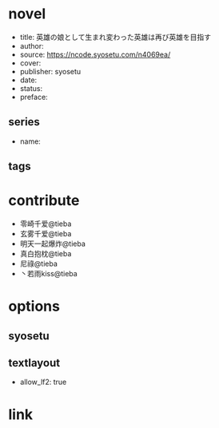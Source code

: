 # novel

- title: 英雄の娘として生まれ変わった英雄は再び英雄を目指す
- author: 
- source: https://ncode.syosetu.com/n4069ea/
- cover: 
- publisher: syosetu
- date: 
- status: 
- preface: 

## series

- name: 

## tags


# contribute

- 零崎千爱@tieba
- 玄雾千爱@tieba
- 明天一起爆炸@tieba
- 真白抱枕@tieba
- 尼祿@tieba
- 丶若雨kiss@tieba

# options

## syosetu


## textlayout

- allow_lf2: true

# link
